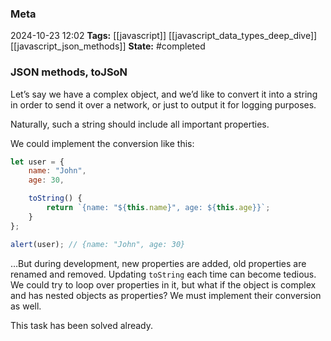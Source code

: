 ### Meta
2024-10-23 12:02
**Tags:** [[javascript]] [[javascript_data_types_deep_dive]] [[javascript_json_methods]]
**State:** #completed 

### JSON methods, toJSoN
Let’s say we have a complex object, and we’d like to convert it into a string in order to send it over a network, or just to output it for logging purposes.

Naturally, such a string should include all important properties.

We could implement the conversion like this:

```JavaScript title:app.js
let user = {
	name: "John",
	age: 30,

	toString() {
		return `{name: "${this.name}", age: ${this.age}}`;
	}
};

alert(user); // {name: "John", age: 30}
```

…But during development, new properties are added, old properties are renamed and removed. Updating `toString` each time can become tedious. We could try to loop over properties in it, but what if the object is complex and has nested objects as properties? We must implement their conversion as well.

This task has been solved already.